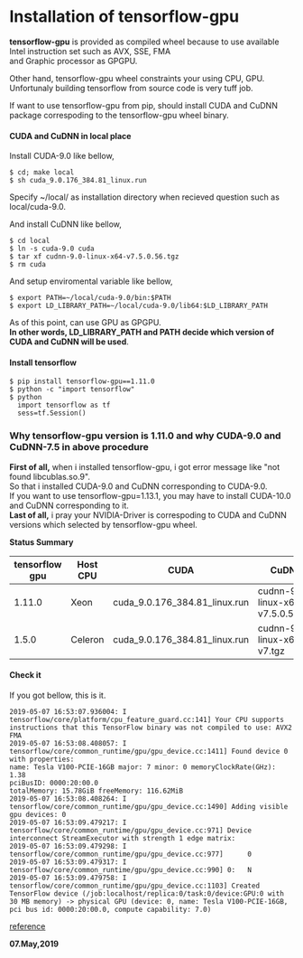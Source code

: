 # Installation of tensorflow-gpu

**tensorflow-gpu** is provided as compiled wheel because to use available Intel instruction set such as AVX, SSE, FMA  
and Graphic processor as GPGPU.  

Other hand, tensorflow-gpu wheel constraints your using CPU, GPU.  
Unfortunaly building tensorflow from source code is very tuff job.  

If want to use tensorflow-gpu from pip, should install CUDA and CuDNN package correspoding to the tensorflow-gpu wheel binary.  

#### CUDA and CuDNN in local place
Install CUDA-9.0 like bellow,  
```
$ cd; make local
$ sh cuda_9.0.176_384.81_linux.run
```
Specify ~/local/ as installation directory when recieved question such as local/cuda-9.0.  

And install CuDNN like bellow,  
```
$ cd local
$ ln -s cuda-9.0 cuda
$ tar xf cudnn-9.0-linux-x64-v7.5.0.56.tgz
$ rm cuda
```

And setup enviromental variable like bellow,  
```
$ export PATH=~/local/cuda-9.0/bin:$PATH
$ export LD_LIBRARY_PATH=~/local/cuda-9.0/lib64:$LD_LIBRARY_PATH
```
As of this point, can use GPU as GPGPU.  
**In other words, LD_LIBRARY_PATH and PATH decide which version of CUDA and CuDNN will be used**.  

#### Install tensorflow
```
$ pip install tensorflow-gpu==1.11.0
$ python -c "import tensorflow"
$ python
  import tensorflow as tf
  sess=tf.Session()
```
### Why tensorflow-gpu version is 1.11.0 and why CUDA-9.0 and CuDNN-7.5 in above procedure 

**First of all,** when i installed tensorflow-gpu, i got error message like "not found libcublas.so.9".  
So that i installed CUDA-9.0 and CuDNN corresponding to CUDA-9.0.  
If you want to use tensorflow-gpu=1.13.1, you may have to install CUDA-10.0 and CuDNN corresponding to it.  
**Last of all,** i pray your NVIDIA-Driver is correspoding to CUDA and CuDNN versions which selected by tensorflow-gpu wheel.  

**Status Summary**

|tensorflow gpu|Host CPU |CUDA                          |CuDNN                              |AVX etc.|
|-             |-        |-                             |-                                  |-       |
|1.11.0        |Xeon     |cuda_9.0.176_384.81_linux.run |cudnn-9.0-linux-x64-v7.5.0.56.tgz  |AVX     |
|1.5.0         |Celeron  |cuda_9.0.176_384.81_linux.run |cudnn-9.0-linux-x64-v7.tgz         |-       |

#### Check it  
If you got bellow, this is it.  
```
2019-05-07 16:53:07.936004: I tensorflow/core/platform/cpu_feature_guard.cc:141] Your CPU supports instructions that this TensorFlow binary was not compiled to use: AVX2 FMA
2019-05-07 16:53:08.408057: I tensorflow/core/common_runtime/gpu/gpu_device.cc:1411] Found device 0 with properties:
name: Tesla V100-PCIE-16GB major: 7 minor: 0 memoryClockRate(GHz): 1.38
pciBusID: 0000:20:00.0
totalMemory: 15.78GiB freeMemory: 116.62MiB
2019-05-07 16:53:08.408264: I tensorflow/core/common_runtime/gpu/gpu_device.cc:1490] Adding visible gpu devices: 0
2019-05-07 16:53:09.479217: I tensorflow/core/common_runtime/gpu/gpu_device.cc:971] Device interconnect StreamExecutor with strength 1 edge matrix:
2019-05-07 16:53:09.479298: I tensorflow/core/common_runtime/gpu/gpu_device.cc:977]      0
2019-05-07 16:53:09.479317: I tensorflow/core/common_runtime/gpu/gpu_device.cc:990] 0:   N
2019-05-07 16:53:09.479758: I tensorflow/core/common_runtime/gpu/gpu_device.cc:1103] Created TensorFlow device (/job:localhost/replica:0/task:0/device:GPU:0 with 30 MB memory) -> physical GPU (device: 0, name: Tesla V100-PCIE-16GB, pci bus id: 0000:20:00.0, compute capability: 7.0)
```

[reference](https://www.server-world.info/query?os=CentOS_7&p=tensorflow&f=2)  

**07.May,2019**
